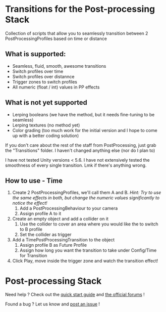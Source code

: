 # Transitions for the Post-processing Stack

Collection of scripts that allow you to seamlessly transition between 2 PostProcessingProfiles based on time or distance

## What is supported:
* Seamless, fluid, smooth, awesome transitions
* Switch profiles over time
* Switch profiles over distannce
* Trigger zones to switch profiles
* All numeric (float / int) values in PP effects

## What is not yet supported
* Lerping booleans (we have the method, but it needs fine-tuning to be seamless)
* Lerping textures (no method yet)
* Color grading (too much work for the initial version and I hope to come up with a better coding solution)

If you don't care about the rest of the staff from PostProcessing, just grab the "Transitions" folder. I haven't changed anything else (nor do I plan to)

I have not tested Unity versions < 5.6. I have not extensively tested the smoothness of every single transition. Lmk if there's anything wrong.

## How to use - Time

1. Create 2 PostProcessingProfiles, we'll call them A and B. 
*Hint: Try to use the same effects in both, but change the numeric values significantly to notice the effect!*
    1. Add a PostProcessingBehaviour to your camera
	  2. Assign profile A to it
2. Create an empty object and add a collider on it
    1. Use the collider to cover an area where you would like the to switch to B profile
    2. Set the collider as trigger
3. Add a TimePostProcessingTransition to the object
    1. Assign profile B as Future Profile
    2. Assign how long you want the transition to take under Config/Time for Transition
4. Click Play, move inside the trigger zone and watch the transition effect!


# Post-processing Stack

Need help ? Check out the [quick start guide](https://github.com/Unity-Technologies/PostProcessing/wiki) and [the official forums](https://forum.unity3d.com/forums/image-effects.96/) !

Found a bug ? Let us know and [post an issue](https://github.com/Unity-Technologies/PostProcessing/issues) !
